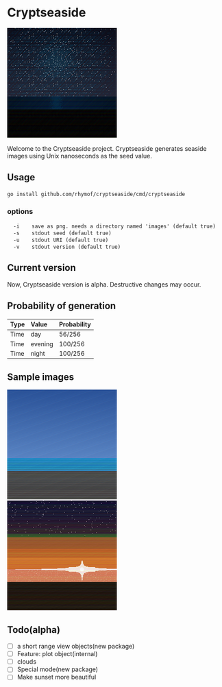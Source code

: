 # Cryptseaside

![sample.png](./README_image/2021_11_12T07_22_48_142355004_09_00.png)

Welcome to the Cryptseaside project.
Cryptseaside generates seaside images using Unix nanoseconds as the seed value.

## Usage

```shell
go install github.com/rhymof/cryptseaside/cmd/cryptseaside
```

### options

```
  -i    save as png. needs a directory named 'images' (default true)
  -s    stdout seed (default true)
  -u    stdout URI (default true)
  -v    stdout version (default true)
```

## Current version

Now, Cryptseaside version is alpha.
Destructive changes may occur.

## Probability of generation

|Type|Value|Probability|
|:--|:--|:--|
|Time|day|56/256|
|Time|evening|100/256|
|Time|night|100/256|

## Sample images

![day.png](./README_image/2021_11_12T07_20_44_687607499_09_00.png)
![evening.png](./README_image/2021_11_12T07_22_36_313230478_09_00.png)

## Todo(alpha)

* [ ] a short range view objects(new package)
* [ ] Feature: plot object(internal)
* [ ] clouds
* [ ] Special mode(new package)
* [ ] Make sunset more beautiful